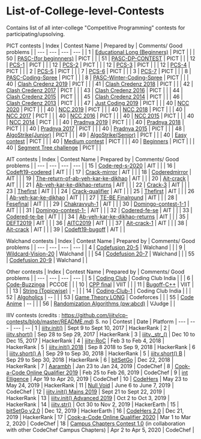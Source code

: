 # List-of-College-level-Contests
Contains list of all inter-college "Competitive Programming" contests for participating/upsolving.

PICT contests
| Index | Contest Name | Prepared by | Comments/ Good problems |
| --- | --- | --- | --- |
| 1 | [Educational Long (Beginners)](https://www.hackerrank.com/pasc-educational-cp-round-1) | PICT |  |
| 50 | [PASC-(for beginnners)](https://www.hackerrank.com/contests/pasc-se-cp-round-1) | PICT |  |
| 51 | [PASC-DP-CONTEST](https://www.hackerrank.com/contests/pasc-dp) | PICT |  |
| 12 | [PCS-1](https://www.hackerrank.com/contests/firstpcscontest/) | PICT |  |
| 12 | [PCS-2](https://www.hackerrank.com/contests/secondpcscontest) | PICT |  |
| 12 | [PCS-3](https://www.hackerrank.com/thirdpcscontest) | PICT |  |
| 12 | [PCS-4](https://www.hackerrank.com/contests/pcs4) | PICT |  |
| 2 | [PCS-5](https://www.hackerrank.com/pcs-5) | PICT |  |
| 7 | [PCS-6](http://hackerrank.com/pcs6) | PICT |  |
| 3 | [PCS-7](https://www.hackerrank.com/pcs7) | PICT |  |
| 8 | [PASC-Coding-Spree](https://www.hackerrank.com/pasc-corona-coding-spree) | PICT |  |
| 8 | [PASC-Winter-Coding-Spree](https://www.hackerrank.com/contests/pasc-winter-coding-spree) | PICT |  |
| 40 | [Clash Credenz 2019](https://www.codechef.com/CCWI2019?itm_campaign=contest_listing) | PICT |  |
| 41 | [Clash Credenz 2018](https://www.codechef.com/CCWC2018?itm_campaign=contest_listing) | PICT |  |
| 42 | [Clash Credenz 2017](https://www.codechef.com/CLCW2017?itm_campaign=contest_listing) | PICT |  |
| 43 | [Clash Credenz 2016](https://www.codechef.com/CCWR2016?itm_campaign=contest_listing) | PICT |  |
| 44 | [Clash Credenz 2015](https://www.codechef.com/CCWC2015?itm_campaign=contest_listing) | PICT |  |
| 45 | [Clash Credenz 2014](https://www.codechef.com/CLASH14?itm_campaign=contest_listing) | PICT |  |
| 46 | [Clash Credenz 2013](https://www.codechef.com/CLASH13?itm_campaign=contest_listing) | PICT |  |
| 47 | [Just Coding 2019](https://www.codechef.com/JCWR2019?itm_campaign=contest_listing) | PICT |  |
| 40 | [NCC 2020](https://www.codechef.com/NCC2020) | PICT |  |
| 40 | [NCC 2019](https://www.codechef.com/NCC2019) | PICT |  |
| 40 | [NCC 2018](https://www.codechef.com/NCC2018) | PICT |  |
| 40 | [NCC 2017](https://www.codechef.com/NCC2017) | PICT |  |
| 40 | [NCC 2016](https://www.codechef.com/NCC2016) | PICT |  |
| 40 | [NCC 2015](https://www.codechef.com/NCC2015) | PICT |  |
| 40 | [NCC 2014](https://www.codechef.com/NCC2014) | PICT |  |
| 40 | [Pradnya 2019](https://www.codechef.com/PWCR2019) | PICT |  |
| 40 | [Pradnya 2018](https://www.codechef.com/PRWR2018) | PICT |  |
| 40 | [Pradnya 2017](https://www.codechef.com/PWCE2017) | PICT |  |
| 40 | [Pradnya 2015](https://www.codechef.com/PRDN2015) | PICT |  |
| 48 | [AlgoStrike(Junior)](https://www.hackerrank.com/contests/algostrike-senior) | PICT |  |
| 49 | [AlgoStrike(Senior)](https://www.hackerrank.com/contests/algostrike-junior) | PICT |  |
| 40 | [Easy contest](https://www.hackerrank.com/contests/testcon-8) | PICT |  |
| 40 | [Medium contest](https://www.hackerrank.com/contests/pictcontest) | PICT |  |
| 40 | [Beginners](https://www.hackerrank.com/contests/zeroth-for-you) | PICT |  |
| 40 | [Segment Tree challenge](https://www.hackerrank.com/contests/segment-tree-challenge) | PICT |  |


AIT contests
| Index | Contest Name | Prepared by | Comments/ Good problems |
| --- | --- | --- | --- |
| 15 | [Code-red-s-2020](https://www.hackerrank.com/contests/code-red-s-2020/challenge) | AIT |  |
| 16 | [Codeft19-codered](https://www.hackerrank.com/codeft19-codered) | AIT |  |
| 17 | [Crack-mirror](https://www.hackerrank.com/contests/crack-mirror/challenges) | AIT |  |
| 18 | [Coderedmirror](https://www.hackerrank.com/contests/coderedmirror/challenges) | AIT |  |
| 19 | [The-return-of-ab-yeh-kar-ke-dikhao](https://www.hackerrank.com/contests/the-return-of-ab-yeh-kar-ke-dikhao/challenges) | AIT |  |
| 20 | [Ait-crack](https://www.hackerrank.com/contests/ait-crack/challenges) | AIT |  |
| 21 | [Ab-yeh-kar-ke-dikhao-returns](https://www.hackerrank.com/contests/ab-yeh-kar-ke-dikhao-returns/challenges) | AIT |  |
| 22 | [Crack-3](https://www.hackerrank.com/contests/crack-3/challenges) | AIT |  |
| 23 | [Thefirst](https://www.hackerrank.com/contests/thefirst/challenges) | AIT |  |
| 24 | [Crack-qualifier](https://www.hackerrank.com/crack-qualifier) | AIT |  |
| 25 | [Thefirst](https://www.hackerrank.com/thefirst) | AIT |  |
| 26 | [Ab-yeh-kar-ke-dikhao](https://www.hackerrank.com/ab-yeh-kar-ke-dikhao) | AIT |  |
| 27 | [TE-BE Finalround](https://www.hackerrank.com/contests/tebefinalround) | AIT |  |
| 28 | [Fesefinal](https://www.hackerrank.com/contests/fesefinal) | AIT |  |
| 29 | [Chakravyuh-1](https://www.hackerrank.com/contests/chakravyuh-1) | AIT |  |
| 30 | [Domingo-contest-1-1](https://www.hackerrank.com/contests/-domingo-contest-1-1) | AIT |  |
| 31 | [Domingo-contest-1-](https://www.hackerrank.com/-domingo-contest-1-) | AIT |  |
| 32 | [Codered-fe-se](https://www.hackerrank.com/codered-fe-se) | AIT |  |
| 33 | [Codered-te-be](https://www.hackerrank.com/codered-te-be) | AIT |  |
| 34 | [Ab-yeh-kar-ke-dikhao-returns](https://www.hackerrank.com/ab-yeh-kar-ke-dikhao-returns) | AIT |  |
| 35 | [DEFT2019](https://www.codechef.com/DEFT2019) | AIT |  |
| 36 | [AITC2019](https://www.codechef.com/AITC2019) | AIT |  |
| 37 | [Ait-crack-1](https://www.hackerrank.com/ait-crack-1) | AIT |  |
| 38 | [Ait-crack](https://www.hackerrank.com/ait-crack) | AIT |  |
| 39 | [Codeft19-bugoff](https://www.hackerrank.com/codeft19-bugoff) | AIT |  |

Walchand contests
| Index | Contest Name | Prepared by | Comments/ Good problems |
| --- | --- | --- | --- |
| 4 | [Codefusion 20-5](https://www.hackerrank.com/codefusion-20-5) | Walchand |  |
| 9 | [Wildcard-Vision-20](https://www.hackerrank.com/aewcv2020) | Walchand |  |
| 54 | [Codefusion 20-7](https://www.hackerrank.com/codefusion-20-7) | Walchand |  |
| 55 | [Codefusion 20-9](https://www.codechef.com/CFUS2020) | Walchand |  |


Other contests
| Index | Contest Name | Prepared by | Comments/ Good problems |
| --- | --- | --- | --- |
| 5 | [Coding Club](http://hackerrank.com/all-india-contest-by-coding-club-india) | Coding Club India |  |
| 6 | [Code-Buzzinga](http://hackerrank.com/codebuzzinga) | PCCOE |  |
| 10 | [CPP final](https://www.hackerrank.com/thefinalezzz) | VIIT |  |
| 11 | [Bugoff-C++](https://www.hackerrank.com/bugoff2cpp) | VIIT |  |
| 13 | [String (Topicwise)](https://www.hackerrank.com/string-long-contest/) | - |  |
| 14 | [Coding-Club-1](https://www.hackerrank.com/coding-club-all-india-contest) | Coding Club India |  |
| 52 | [Algoholics](https://www.hackerrank.com/contests/algoholic-contest-1/challenges) | -- |  |
| 53 | [Game Theory LONG](https://www.hackerrank.com/contests/5-days-of-game-theory) | Codeforces |  |
| 55 | [Code Anime](https://www.hackerrank.com/code-anime) | -- |  |
| 56 | [Randomization Algorithms (pw:abcd)](https://vjudge.net/contest/323610) | VJudge |  |


IIIV contests (credits : https://github.com/iiitv/cp-contests/blob/master/README.md)
S. no | Contest | Date | Platform |
--- | --- | --- | -- |
1 | [iiitv.init()](https://www.hackerrank.com/iiitv-init) | Sept 9 to Sept 10, 2017 | HackerRank |
2 | [iiitv.short()](https://www.hackerrank.com/iiitv-short) | Sep 28 to Sep 29, 2017 | HackerRank |
3 | [iiitv.\_str\_()](https://www.hackerrank.com/iiitv-str) | Dec 10 to Dec 15, 2017 | HackerRank |
4 | [iiitv-RoC](https://www.hackerrank.com/iiitv-roc) | Feb 3 to Feb 4, 2018 | HackerRank |
5 | [iiitv.init() 2018](https://www.hackerrank.com/iiitv-init-2018) | Sep 8 2018 to Sep 9, 2018 | HackerRank |
6 | [iiitv.short() A](https://www.hackerrank.com/iiitv-short-a-18) | Sep 29 to Sep 30, 2018 | HackerRank |
5 | [iiitv.short() B](https://www.hackerrank.com/iiitv-short-b-2018) | Sep 29 to Sep 30, 2018 | HackerRank |
6 | [bitSetGo](bitSetGo/) | Dec 22, 2018 | HackerRank |
7 | [Aarambh](https://www.codechef.com/ARBH2019) | Jan 23 to Jan 24, 2019 | CodeChef |
8 | [Cook-a-Code Online Qualifier 2019](https://www.codechef.com/CCOQ2019) | Feb 25 to Feb 26, 2019 | CodeChef |
9 | [int Elligence](https://www.codechef.com/INTL2019) | Apr 19 to Apr 20, 2019 | CodeChef |
10 | [CodeHers](https://www.hackerrank.com/codehers) | May 23 to May 24, 2019 | HackerRank |
11 | [Null Void](https://www.codechef.com/NUVO2019) | June 6 to June 7, 2019 | CodeChef |
12 | [iiitv.init() Mains 2019](https://www.hackerrank.com/iiitv-init-mains-2019) | Sept 21 to Sept 22, 2019 | HackerRank |
13 | [iiitv.init() Advanced 2019](https://www.hackerrank.com/iiitv-init-advanced-2019) | Oct 2 to Oct 3, 2019 | HackerRank |
14 | [iiitv.str()](https://www.hackerearth.com/challenges/college/test-draft-2-1489/) | Oct 30 to Nov 2, 2019 | HackerEarth |
15 | [bitSetGo v2.0](bitSetGo-v2.0/) | Dec 12, 2019 | HackerEarth |
16 | [CodeHers 2.0](https://www.hackerrank.com/codehers-2) | Dec 21, 2019 | HackerRank |
17 | [Cook-a-Code Online Qualifier 2020](https://codechef.com/CACD2020) | Mar 1 to Mar 2, 2020 | CodeChef |
18 | [Campus Chapters Contest 1.0](https://www.codechef.com/CHPTRS01) (in collaboration with other CodeChef Campus Chapters) | Apr 2 to Apr 5, 2020 | CodeChef |

